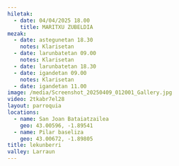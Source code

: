 ```yaml
---
hiletak:
  - date: 04/04/2025 18.00
    title: MARITXU ZUBELDIA
mezak:
  - date: astegunetan 18.30
    notes: Klarisetan
  - date: larunbatetan 09.00
    notes: Klarisetan
  - date: larunbatetan 18.30
  - date: igandetan 09.00
    notes: Klarisetan
  - date: igandetan 11.00
image: /media/Screenshot_20250409_012001_Gallery.jpg
video: 2tkabr7el28
layout: parroquia
locations:
  - name: San Joan Bataiatzailea
    geo: 43.00596, -1.89541
  - name: Pilar baseliza
    geo: 43.00672, -1.89805
title: lekunberri
valley: Larraun
---
```

